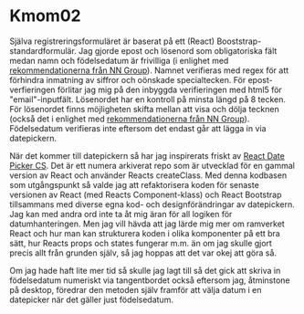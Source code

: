 # Kmom02
Själva registreringsformuläret är baserat på ett (React) Booststrap-standardformulär. Jag gjorde epost och lösenord som obligatoriska fält medan namn och födelsedatum är frivilliga (i enlighet med [rekommendationerna från NN Group](https://www.nngroup.com/articles/checklist-registration-login/)). Namnet verifieras med regex för att förhindra inmatning av siffror och oönskade specialtecken. För epost-verfieringen förlitar jag mig på den inbyggda verifieringen med html5 för "email"-inputfält. Lösenordet har en kontroll på minsta längd på 8 tecken. För lösenordet finns möjligheten skifta mellan att visa och dölja tecknen (också det i enlighet med [rekommendationerna från NN Group](https://www.nngroup.com/articles/checklist-registration-login/)). Födelsedatum verifieras inte eftersom det endast går att lägga in via datepickern.

När det kommer till datepickern så har jag inspirerats friskt av [React Date Picker CS](https://github.com/chenxsan/react-date-picker-cs). Det är ett numera arkiverat repo som är utvecklad för en gammal version av React och använder Reacts createClass. Med denna kodbasen som utgångspunkt så valde jag att refaktorisera koden för senaste versionen av React (med Reacts Component-klass) och React Bootstrap tillsammans med diverse egna kod- och designförändringar av datepickern. Jag kan med andra ord inte ta åt mig äran för all logiken för datumhanteringen. Men jag vill hävda att jag lärde mig mer om ramverket React och hur man kan strukturera koden i olika komponenter på ett bra sätt, hur Reacts props och states fungerar m.m. än om jag skulle gjort precis allt från grunden själv, så jag hoppas att det var okej att göra så.

Om jag hade haft lite mer tid så skulle jag lagt till så det gick att skriva in födelsedatum numeriskt via tangentbordet också eftersom jag, åtminstone på desktop, föredrar den metoden själv framför att välja datum i en datepicker när det gäller just födelsedatum.
